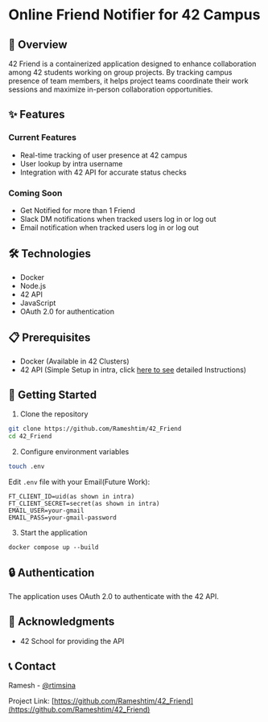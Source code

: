 # Online Friend Notifier for 42 Campus

## 🎯 Overview
42 Friend is a containerized application designed to enhance collaboration among 42 students working on group projects. By tracking campus presence of team members, it helps project teams coordinate their work sessions and maximize in-person collaboration opportunities.

## ✨ Features
### Current Features
- Real-time tracking of user presence at 42 campus
- User lookup by intra username
- Integration with 42 API for accurate status checks

### Coming Soon
- Get Notified for more than 1 Friend
- Slack DM notifications when tracked users log in or log out
- Email notification when tracked users log in or log out

## 🛠️ Technologies
- Docker
- Node.js
- 42 API
- JavaScript
- OAuth 2.0 for authentication

## 📋 Prerequisites
- Docker (Available in 42 Clusters)
- 42 API (Simple Setup in intra, click [here to see](images/setup.md) detailed Instructions)


## 🚀 Getting Started

1. Clone the repository
```bash
git clone https://github.com/Rameshtim/42_Friend
cd 42_Friend
```

2. Configure environment variables
```bash
touch .env
```
Edit `.env` file with your Email(Future Work):
```
FT_CLIENT_ID=uid(as shown in intra)
FT_CLIENT_SECRET=secret(as shown in intra)
EMAIL_USER=your-gmail
EMAIL_PASS=your-gmail-password
```

3. Start the application
```Docker
docker compose up --build
```

## 🔒 Authentication
The application uses OAuth 2.0 to authenticate with the 42 API. 



## 🙏 Acknowledgments
- 42 School for providing the API

## 📞 Contact
Ramesh - [@rtimsina](https://github.com/Rameshtim)

Project Link: [https://github.com/Rameshtim/42_Friend](https://github.com/Rameshtim/42_Friend)